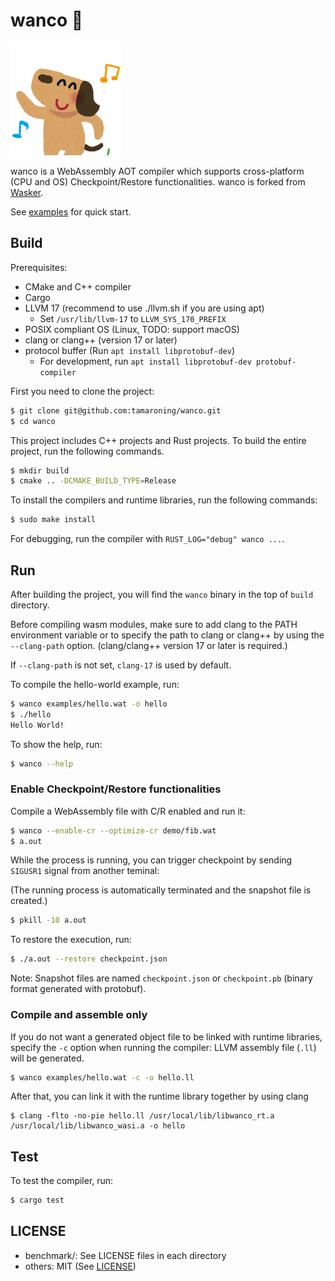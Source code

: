 # wanco 🐶

![plot](docs/assets/animal_dance_dog.png)

wanco is a WebAssembly AOT compiler which supports cross-platform (CPU and OS) Checkpoint/Restore functionalities. wanco is forked from [Wasker](https://github.com/mewz-project/wasker).


See [examples](./examples) for quick start.

## Build

Prerequisites:
- CMake and C++ compiler
- Cargo
- LLVM 17 (recommend to use ./llvm.sh if you are using apt)
    - Set `/usr/lib/llvm-17` to `LLVM_SYS_170_PREFIX`
- POSIX compliant OS (Linux, TODO: support macOS)
- clang or clang++ (version 17 or later)
- protocol buffer (Run `apt install libprotobuf-dev`)
    - For development, run `apt install libprotobuf-dev protobuf-compiler`
<!-- - libunwind-dev (Run `apt install libunwind-dev`) -->

First you need to clone the project:

```sh
$ git clone git@github.com:tamaroning/wanco.git
$ cd wanco
```

This project includes C++ projects and Rust projects.
To build the entire project, run the following commands.

```sh
$ mkdir build
$ cmake .. -DCMAKE_BUILD_TYPE=Release
```

To install the compilers and runtime libraries, run the following commands:

```sh
$ sudo make install
```

For debugging, run the compiler with `RUST_LOG="debug" wanco ...`.

## Run

After building the project, you will find the `wanco` binary in the top of `build` directory.

Before compiling wasm modules, make sure to add clang to the PATH environment variable or to specify the path to clang or clang++ by using the `--clang-path` option. (clang/clang++ version 17 or later is required.)

If `--clang-path` is not set, `clang-17` is used by default.

To compile the hello-world example, run:

```sh
$ wanco examples/hello.wat -o hello
$ ./hello
Hello World!
```

To show the help, run:

```sh
$ wanco --help
```

### Enable Checkpoint/Restore functionalities

Compile a WebAssembly file with C/R enabled and run it:

```sh
$ wanco --enable-cr --optimize-cr demo/fib.wat
$ a.out
```

While the process is running, you can trigger checkpoint by sending `SIGUSR1` signal from another teminal:

(The running process is automatically terminated and the snapshot file is created.)

```sh
$ pkill -10 a.out
```

To restore the execution, run:

```sh
$ ./a.out --restore checkpoint.json
```

Note: Snapshot files are named `checkpoint.json` or `checkpoint.pb` (binary format generated with protobuf).

### Compile and assemble only

If you do not want a generated object file to be linked with runtime libraries, specify the `-c` option when running the compiler:
LLVM assembly file (`.ll`) will be generated.

```sh
$ wanco examples/hello.wat -c -o hello.ll
```

After that, you can link it with the runtime library together by using clang

```
$ clang -flto -no-pie hello.ll /usr/local/lib/libwanco_rt.a /usr/local/lib/libwanco_wasi.a -o hello
```

## Test

To test the compiler, run:

```sh
$ cargo test
```

## LICENSE

- benchmark/: See LICENSE files in each directory
- others: MIT (See [LICENSE](./LICENSE))
